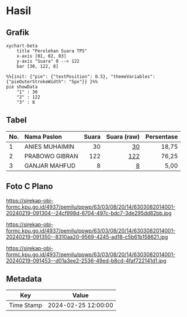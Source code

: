 # Hasil

## Grafik

```mermaid
xychart-beta
    title "Perolehan Suara TPS"
    x-axis [01, 02, 03]
    y-axis "Suara" 0 --> 122
    bar [30, 122, 8]
```

```mermaid
%%{init: {"pie": {"textPosition": 0.5}, "themeVariables": {"pieOuterStrokeWidth": "5px"}} }%%
pie showData
    "1" : 30
    "2" : 122
    "3" : 8
```

## Tabel

| No. | Nama Paslon    | Suara | Suara (raw) | Persentase |
|:--- |:-------------- | -----:| -----------:| ----------:|
| 1   | ANIES MUHAIMIN | 30    | [30][p-1]   | 18,75      |
| 2   | PRABOWO GIBRAN | 122   | [122][p-2]  | 76,25      |
| 3   | GANJAR MAHFUD  | 8     | [8][p-3]    | 5,00       |


[p-1]: https://github.com/gigit-pemilu/pemilu-2024-63-kalimantan-selatan/blob/main/pilpres/hitung-suara/sub/63-kalimantan-selatan/sub/03-banjar/sub/08-simpang-empat/sub/2014-lawiran/sub/001-tps/sub/paslon-1.txt
[p-2]: https://github.com/gigit-pemilu/pemilu-2024-63-kalimantan-selatan/blob/main/pilpres/hitung-suara/sub/63-kalimantan-selatan/sub/03-banjar/sub/08-simpang-empat/sub/2014-lawiran/sub/001-tps/sub/paslon-2.txt
[p-3]: https://github.com/gigit-pemilu/pemilu-2024-63-kalimantan-selatan/blob/main/pilpres/hitung-suara/sub/63-kalimantan-selatan/sub/03-banjar/sub/08-simpang-empat/sub/2014-lawiran/sub/001-tps/sub/paslon-3.txt

## Foto C Plano

https://sirekap-obj-formc.kpu.go.id/4937/pemilu/ppwp/63/03/08/20/14/6303082014001-20240219-091304--24cf998d-6704-497c-bdc7-3de295dd82bb.jpg

https://sirekap-obj-formc.kpu.go.id/4937/pemilu/ppwp/63/03/08/20/14/6303082014001-20240219-091350--8310aa20-9569-4245-ad18-c5b61b158621.jpg

https://sirekap-obj-formc.kpu.go.id/4937/pemilu/ppwp/63/03/08/20/14/6303082014001-20240219-091453--d01a3ee2-2536-49ed-b8cd-4faf722141d1.jpg


## Metadata

| Key        | Value               |
| ---------- | ------------------- |
| Time Stamp | 2024-02-25 12:00:00 |



